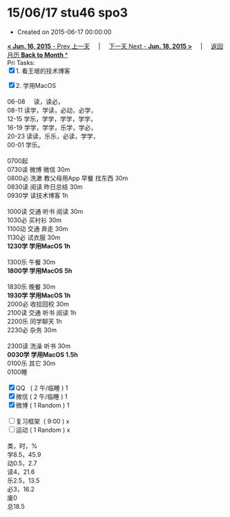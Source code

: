 # 15/06/17 stu46 spo3

- Created on 2015-06-17 00:00:00

[**< Jun. 16, 2015** - Prev 上一天](_archived/lifelogs/2015/06/d16.md) &nbsp; &nbsp; | &nbsp; &nbsp; [下一天 Next - **Jun. 18, 2015 >**](_archived/lifelogs/2015/06/d18.md) &nbsp; &nbsp; |  &nbsp; &nbsp; [返回月历 **Back to Month ^**](_archived/lifelogs/2015/06/index.md)
<br/>Pri Tasks:</strong><br clear="none"/><input type="checkbox" checked="true" />1. 看王垠的技术博客</div>        <div><input type="checkbox" checked="true" />2. 学用MacOS<br/></div>        <div>                <div><br clear="none"/></div>                <div>06-08     读，读必，</div>08-11 读学，学读，必动，必学，<br clear="none"/>12-15 学乐，学学，学学，学学，<br clear="none"/>16-19 学学，学学，乐学，学必，<br clear="none"/>20-23 读读，乐乐，必读，学学，        </div>        <div>00-01 学乐。<br/>                <div><br clear="none"/></div>0700起        </div>        <div>0730读 微博 微信 30m</div>        <div>0800必 洗漱 教父母用App 早餐 找东西 30m</div>        <div>0830读 阅读 昨日总结 30m</div>        <div>0930学 读技术博客 1h</div>        <div><br/></div>        <div>1000读 交通 听书 阅读 30m</div>        <div>1030必 买衬衫 30m</div>        <div>1100动 交通 奔走 30m</div>        <div>1130必 试衣服 30m</div>        <div><b>1230学 学用MacOS 1h</b></div>        <div><br/></div>        <div>1300乐 午餐 30m</div>        <div><strong>1800学 </strong><b>学用MacOS</b> <strong>5h</strong></div>        <div>                <div><br clear="none"/></div>1830乐 晚餐 30m        </div>        <div><b>1930学 学用MacOS 1h</b></div>        <div>2000必 收拾回校 30m</div>        <div>2100读 交通 听书 阅读 1h</div>        <div>2200乐 同学聊天 1h</div>        <div>2230必 杂务 30m</div>        <div><br/></div>        <div>2300读 洗澡 听书 30m</div>        <div><b>0030学 学用MacOS 1.5h</b></div>        <div>0100乐 其它 30m</div>        <div>0100睡</div>        <div><br clear="none"/></div>        <div><input type="checkbox" checked="true" />QQ   ( 2 午/临睡 ) 1<br clear="none"/><input type="checkbox" checked="true" />微信 ( 2 午/临睡 ) 1</div>        <div><input type="checkbox" checked="true" />微博 ( 1 Random ) 1</div>        <div><br clear="none"/></div>        <div><input type="checkbox" />复习框架  ( 9:00 ) x<br clear="none"/></div>        <div><input type="checkbox" />运动 ( 1 Random ) x</div>        <div>                <div><br clear="none"/></div>类，时，%<br clear="none"/>学8.5，45.9<br clear="none"/>动0.5，2.7<br clear="none"/>读4，21.6<br clear="none"/>乐2.5，13.5<br clear="none"/>必3，16.2<br clear="none"/>废0<br clear="none"/>总18.5        </div>
